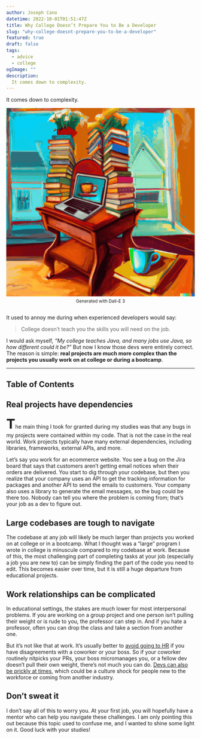 ```yaml
---
author: Joseph Cano
datetime: 2022-10-01T01:51:47Z
title: Why College Doesn’t Prepare You to Be a Developer
slug: "why-college-doesnt-prepare-you-to-be-a-developer"
featured: true
draft: false
tags:
  - advice
  - college
ogImage: ""
description:
  It comes down to complexity.
---
```


It comes down to complexity.
<div style="text-align:center;margin-bottom:2em;">
<img src="https://raw.githubusercontent.com/Jcanotorr06/images/main/blog_posts/why-college-doesnt-prepare-you-to-be-a-developer/image_1.webp" alt="img-1" style="margin-bottom:0px;"/>
<small>Generated with Dall-E 3</small>
</div>

It used to annoy me during when experienced developers would say:
>College doesn’t teach you the skills you will need on the job.

I would ask myself, *“My college teaches Java, and many jobs use Java, so how different could it be?”* But now I know those devs were entirely correct. The reason is simple: **real projects are much more complex than the projects you usually work on at college or during a bootcamp**.

<hr/>

## Table of Contents

## Real projects have dependencies

<p><span style="font-size:36px;font-weight:bold;">T</span>he main thing I took for granted during my studies was that any bugs in my projects were contained within my code. That is not the case in the real world. Work projects typically have many external dependencies, including libraries, frameworks, external APIs, and more.</p>

Let’s say you work for an ecommerce website. You see a bug on the Jira board that says that customers aren’t getting email notices when their orders are delivered. You start to dig through your codebase, but then you realize that your company uses an API to get the tracking information for packages and another API to send the emails to customers. Your company also uses a library to generate the email messages, so the bug could be there too. Nobody can tell you where the problem is coming from; that’s your job as a dev to figure out.

## Large codebases are tough to navigate

The codebase at any job will likely be much larger than projects you worked on at college or in a bootcamp. What I thought was a “large” program I wrote in college is minuscule compared to my codebase at work. Because of this, the most challenging part of completing tasks at your job (especially a job you are new to) can be simply finding the part of the code you need to edit. This becomes easier over time, but it is still a huge departure from educational projects.

## Work relationships can be complicated

In educational settings, the stakes are much lower for most interpersonal problems. If you are working on a group project and one person isn’t pulling their weight or is rude to you, the professor can step in. And if you hate a professor, often you can drop the class and take a section from another one.

But it’s not like that at work. It’s usually better to [avoid going to HR](https://www.askamanager.org/2021/09/when-should-go-to-hr-and-when-should-you-not.html) if you have disagreements with a coworker or your boss. So if your coworker routinely nitpicks your PRs, your boss micromanages you, or a fellow dev doesn’t pull their own weight, there’s not much you can do. [Devs can also be prickly at times](https://medium.com/@lesleyrazzaghian/how-to-handle-rude-developers-b4b5695fb1a0), which could be a culture shock for people new to the workforce or coming from another industry.

## Don’t sweat it

I don’t say all of this to worry you. At your first job, you will hopefully have a mentor who can help you navigate these challenges. I am only pointing this out because this topic used to confuse me, and I wanted to shine some light on it. Good luck with your studies!
